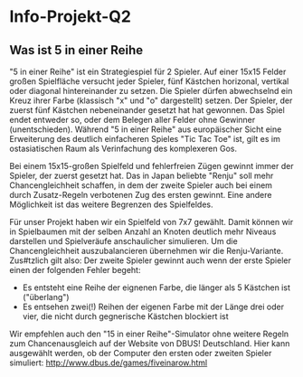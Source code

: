 # Info-Projekt-Q2

## Was ist 5 in einer Reihe

"5 in einer Reihe" ist ein Strategiespiel für 2 Spieler. Auf einer 15x15 Felder großen Spielfläche versucht jeder Spieler, fünf Kästchen horizonal, vertikal oder diagonal hintereinander zu setzen. Die Spieler dürfen abwechselnd ein Kreuz ihrer Farbe (klassisch "x" und "o" dargestellt) setzen. Der Spieler, der zuerst fünf Kästchen nebeneinander gesetzt hat hat gewonnen. Das Spiel endet entweder so, oder dem Belegen aller Felder ohne Gewinner (unentschieden). Während "5 in einer Reihe" aus europäischer Sicht eine Erweiterung des deutlich einfacheren Spieles "Tic Tac Toe" ist, gilt es im ostasiatischen Raum als Verinfachung des komplexeren Gos.

Bei einem 15x15-großen Spielfeld und fehlerfreien Zügen gewinnt immer der Spieler, der zuerst gesetzt hat. Das in Japan beliebte "Renju" soll mehr Chancengleichheit schaffen, in dem der zweite Spieler auch bei einem durch Zusatz-Regeln verbotenen Zug des ersten gewinnt. Eine andere Möglichkeit ist das weitere Begrenzen des Spielfeldes. 

Für unser Projekt haben wir ein Spielfeld von 7x7 gewählt. Damit können wir in Spielbaumen mit der selben Anzahl an Knoten deutlich mehr Niveaus darstellen und Spielveräufe anschaulicher simulieren. Um die Chancengleichheit auszubalancieren übernehmen wir die Renju-Variante. Zus#tzlich gilt also: Der zweite Spieler gewinnt auch wenn der erste Spieler einen der folgenden Fehler begeht:
- Es entsteht eine Reihe der eignenen Farbe, die länger als 5 Kästchen ist ("überlang")
- Es entsehen zwei(!) Reihen der eigenen Farbe mit der Länge drei oder vier, die nicht durch gegnerische Kästchen blockiert ist

Wir empfehlen auch den "15 in einer Reihe"-Simulator ohne weitere Regeln zum Chancenausgleich auf der Website von DBUS! Deutschland. Hier kann ausgewählt werden, ob der Computer den ersten oder zweiten Spieler simuliert: http://www.dbus.de/games/fiveinarow.html
